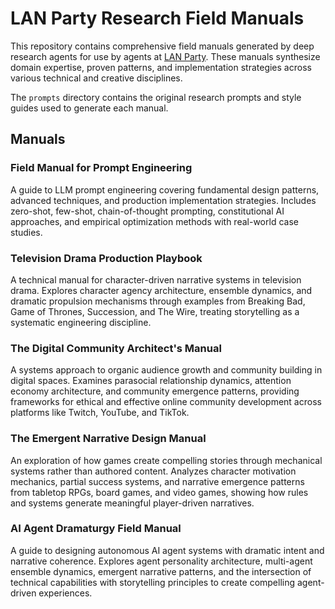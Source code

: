 # LAN Party Research Field Manuals

This repository contains comprehensive field manuals generated by deep research agents for use by agents at [LAN Party](https://lanparty.ai). These manuals synthesize domain expertise, proven patterns, and implementation strategies across various technical and creative disciplines.

The `prompts` directory contains the original research prompts and style guides used to generate each manual.

## Manuals

### Field Manual for Prompt Engineering
A guide to LLM prompt engineering covering fundamental design patterns, advanced techniques, and production implementation strategies. Includes zero-shot, few-shot, chain-of-thought prompting, constitutional AI approaches, and empirical optimization methods with real-world case studies.

### Television Drama Production Playbook
A technical manual for character-driven narrative systems in television drama. Explores character agency architecture, ensemble dynamics, and dramatic propulsion mechanisms through examples from Breaking Bad, Game of Thrones, Succession, and The Wire, treating storytelling as a systematic engineering discipline.

### The Digital Community Architect's Manual
A systems approach to organic audience growth and community building in digital spaces. Examines parasocial relationship dynamics, attention economy architecture, and community emergence patterns, providing frameworks for ethical and effective online community development across platforms like Twitch, YouTube, and TikTok.

### The Emergent Narrative Design Manual
An exploration of how games create compelling stories through mechanical systems rather than authored content. Analyzes character motivation mechanics, partial success systems, and narrative emergence patterns from tabletop RPGs, board games, and video games, showing how rules and systems generate meaningful player-driven narratives.

### AI Agent Dramaturgy Field Manual
A guide to designing autonomous AI agent systems with dramatic intent and narrative coherence. Explores agent personality architecture, multi-agent ensemble dynamics, emergent narrative patterns, and the intersection of technical capabilities with storytelling principles to create compelling agent-driven experiences.
